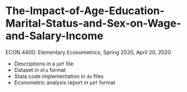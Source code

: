 # The-Impact-of-Age-Education-Marital-Status-and-Sex-on-Wage-and-Salary-Income
ECON 4400: Elementary Econometrics, Spring 2020, April 20, 2020

- Descriptions in a `pdf` file
- Dataset in `dta` format
- Stata code implementation in `do` files
- Econometric analysis report in `pdf` format
